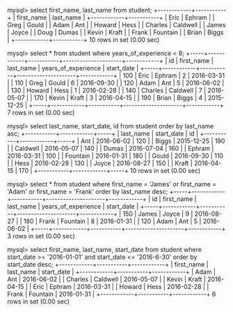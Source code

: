 mysql> select first_name, last_name from student;
+------------+-----------+
| first_name | last_name |
+------------+-----------+
| Eric       | Ephram    |
| Greg       | Gould     |
| Adam       | Ant       |
| Howard     | Hess      |
| Charles    | Caldwell  |
| James      | Joyce     |
| Doug       | Dumas     |
| Kevin      | Kraft     |
| Frank      | Fountain  |
| Brian      | Biggs     |
+------------+-----------+
10 rows in set (0.00 sec)

mysql> select * from student where years_of_experience < 8;
+-----+------------+-----------+---------------------+------------+
| id  | first_name | last_name | years_of_experience | start_date |
+-----+------------+-----------+---------------------+------------+
| 100 | Eric       | Ephram    |                   2 | 2016-03-31 |
| 110 | Greg       | Gould     |                   6 | 2016-09-30 |
| 120 | Adam       | Ant       |                   5 | 2016-06-02 |
| 130 | Howard     | Hess      |                   1 | 2016-02-28 |
| 140 | Charles    | Caldwell  |                   7 | 2016-05-07 |
| 170 | Kevin      | Kraft     |                   3 | 2016-04-15 |
| 190 | Brian      | Biggs     |                   4 | 2015-12-25 |
+-----+------------+-----------+---------------------+------------+
7 rows in set (0.00 sec)

mysql> select last_name, start_date, id from student order by last_name asc;
+-----------+------------+-----+
| last_name | start_date | id  |
+-----------+------------+-----+
| Ant       | 2016-06-02 | 120 |
| Biggs     | 2015-12-25 | 190 |
| Caldwell  | 2016-05-07 | 140 |
| Dumas     | 2016-07-04 | 160 |
| Ephram    | 2016-03-31 | 100 |
| Fountain  | 2016-01-31 | 180 |
| Gould     | 2016-09-30 | 110 |
| Hess      | 2016-02-28 | 130 |
| Joyce     | 2016-08-27 | 150 |
| Kraft     | 2016-04-15 | 170 |
+-----------+------------+-----+
10 rows in set (0.00 sec)

mysql> select * from student where first_name = 'James' or first_name = 'Adam' or first_name = 'Frank' order by last_name desc;
+-----+------------+-----------+---------------------+------------+
| id  | first_name | last_name | years_of_experience | start_date |
+-----+------------+-----------+---------------------+------------+
| 150 | James      | Joyce     |                   9 | 2016-08-27 |
| 180 | Frank      | Fountain  |                   8 | 2016-01-31 |
| 120 | Adam       | Ant       |                   5 | 2016-06-02 |
+-----+------------+-----------+---------------------+------------+
3 rows in set (0.00 sec)

mysql> select first_name, last_name, start_date from student where start_date >= '2016-01-01' and start_date <= '2016-6-30' order by start_date desc;
+------------+-----------+------------+
| first_name | last_name | start_date |
+------------+-----------+------------+
| Adam       | Ant       | 2016-06-02 |
| Charles    | Caldwell  | 2016-05-07 |
| Kevin      | Kraft     | 2016-04-15 |
| Eric       | Ephram    | 2016-03-31 |
| Howard     | Hess      | 2016-02-28 |
| Frank      | Fountain  | 2016-01-31 |
+------------+-----------+------------+
6 rows in set (0.00 sec)